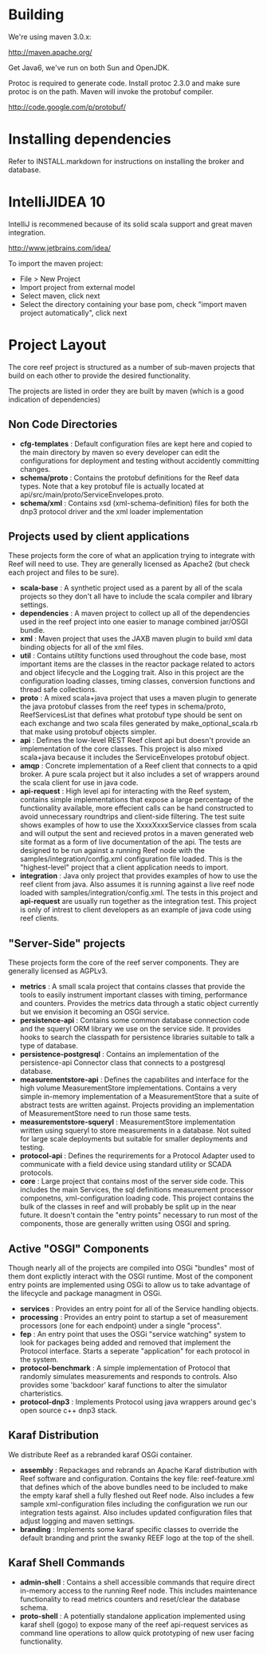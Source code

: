 Building
=============================

We're using maven 3.0.x:

http://maven.apache.org/

Get Java6, we've run on both Sun and OpenJDK. 

Protoc is required to generate code. Install protoc 2.3.0 and make sure protoc 
is on the path. Maven will invoke the protobuf compiler.

http://code.google.com/p/protobuf/

Installing dependencies
==============================

Refer to INSTALL.markdown for instructions on installing the broker and database.

IntelliJIDEA 10
==============================

IntelliJ is recommened because of its solid scala support and great maven integration.

http://www.jetbrains.com/idea/

To import the maven project:
- File > New Project
- Import project from external model
- Select maven, click next
- Select the directory containing your base pom, check "import maven project automatically", click next



Project Layout
===============================

The core reef project is structured as a number of sub-maven projects that build on each other to provide
the desired functionality.

The projects are listed in order they are built by maven (which is a good indication of dependencies)

Non Code Directories
------------------------------------

- **cfg-templates** : Default configuration files are kept here and copied to the main directory by maven so every
  developer can edit the configurations for deployment and testing without accidently committing changes.
- **schema/proto** : Contains the protobuf definitions for the Reef data types. Note that a key protobuf file
  is actually located at api/src/main/proto/ServiceEnvelopes.proto.
- **schema/xml** : Contains xsd (xml-schema-definition) files for both the dnp3 protocol driver and the xml
  loader implementation
  
Projects used by client applications
------------------------------------

These projects form the core of what an application trying to integrate with Reef will need to use. They are 
generally licensed as Apache2 (but check each project and files to be sure).

- **scala-base** : A synthetic project used as a parent by all of the scala projects so they don't all 
  have to include the scala compiler and library settings.  
- **dependencies** : A maven project to collect up all of the dependencies used in the reef project into one 
  easier to manage combined jar/OSGI bundle.
- **xml** : Maven project that uses the JAXB maven plugin to build xml data binding objects for all of the xml
  files. 
- **util** : Contains utiltity functions used throughout the code base, most important items are the classes
  in the reactor package related to actors and object lifecycle and the Logging trait. Also in this project 
  are the configuration loading classes, timing classes, conversion functions and thread safe collections.
- **proto** : A mixed scala+java project that uses a maven plugin to generate the java protobuf classes from 
  the reef types in schema/proto, ReefServicesList that defines what protobuf type should be sent on each exchange
  and two scala files generated by make_optional_scala.rb that make using protobuf objects simpler.
- **api** : Defines the low-level REST Reef client api but doesn't provide an implementation of the core classes. 
  This project is also mixed scala+java because it includes the ServiceEnvelopes protobuf object.
- **amqp** : Concrete implementation of a Reef client that connects to a qpid broker. A pure scala project but
  it also includes a set of wrappers around the scala client for use in java code.
- **api-request** : High level api for interacting with the Reef system, contains simple implementations that expose
  a large percentage of the functionality available, more effecient calls can be hand constructed to avoid unnecessary
  roundtrips and client-side filtering. The test suite shows examples of how to use the XxxxXxxxService classes from 
  scala and will output the sent and recieved protos in a maven generated web site format as a form of live documentation
  of the api. The tests are designed to be run against a running Reef node with the samples/integration/config.xml
  configuration file loaded. This is the "highest-level" project that a client application needs to import.
- **integration** : Java only project that provides examples of how to use the reef client from java. Also assumes it 
  is running against a live reef node loaded with samples/integration/config.xml. The tests in this project and 
  **api-request** are usually run together as the integration test. This project is only of intrest to client developers 
  as an example of java code using reef clients.

"Server-Side" projects
------------------------------------

These projects form the core of the reef server components. They are generally licensed as AGPLv3.

- **metrics** : A small scala project that contains classes that provide the tools to easily instrument important
  classes with timing, performance and counters. Provides the metrics data through a static object currently but we
  envision it becoming an OSGi service.
- **persistence-api** : Contains some common database connection code and the squeryl ORM library we use on the 
  service side. It provides hooks to search the classpath for persistence libraries suitable to talk a type of database.
- **persistence-postgresql** : Contains an implementation of the persistence-api Connector class that connects to a
  postgresql database.
- **measurementstore-api** : Defines the capabilites and interface for the high volume MeasurementStore implementations.
  Contains a very simple in-memory implementation of a MeasurementStore that a suite of abstract tests are written 
  against. Projects providing an implementation of MeasurementStore need to run those same tests.
- **measurementstore-squeryl** : MeasurementStore implementation written using squeryl to store measurements in a database.
  Not suited for large scale deployments but suitable for smaller deployments and testing.
- **protocol-api** : Defines the requrirements for a Protocol Adapter used to communicate with a field device using 
  standard utility or SCADA protocols.
- **core** : Large project that contains most of the server side code. This includes the main Services, the sql definitions
  measurement processor componetns, xml-configuration loading code. This project contains the bulk of the classes in reef 
  and will probably be split up in the near future. It doesn't contain the "entry points" necessary to run most of the
  components, those are generally written using OSGI and spring.
  
Active "OSGI" Components
---------------------------------------

Though nearly all of the projects are compiled into OSGi "bundles" most of them dont explictly interact with the
OSGI runtime. Most of the component entry points are implemented using OSGi to allow us to take advantage of the 
lifecycle and package managment in OSGi.

- **services** : Provides an entry point for all of the Service handling objects. 
- **processing** : Provides an entry point to startup a set of measurement processors (one for each endpoint) under a
  single "process".
- **fep** : An entry point that uses the OSGi "service watching" system to look for packages being added and removed
  that implement the Protocol interface. Starts a seperate "application" for each protocol in the system.
- **protocol-benchmark** : A simple implementation of Protocol that randomly simulates measurements and responds
  to controls. Also provides some 'backdoor' karaf functions to alter the simulator charteristics.
- **protocol-dnp3** : Implements Protocol using java wrappers around gec's open source c++ dnp3 stack.

Karaf Distribution
----------------------------------------

We distribute Reef as a rebranded karaf OSGi container.

- **assembly** : Repackages and rebrands an Apache Karaf distribution with Reef software and configuration.
  Contains the key file: reef-feature.xml that defines which of the above bundles need to be included
  to make the empty karaf shell a fully fleshed out Reef node. Also includes a few sample xml-configuration files including
  the configuration we run our integration tests against. Also includes updated configuration files that adjust logging
  and maven settings.
- **branding** : Implements some karaf specific classes to override the default branding and print the swanky REEF logo
  at the top of the shell.

Karaf Shell Commands
-----------------------------------------

- **admin-shell** : Contains a shell accessible commands that require direct in-memory access to the running Reef node.
  This includes maintenance functionality to read metrics counters and reset/clear the database schema.
- **proto-shell** : A potentially standalone application implemented using karaf shell (gogo) to expose many of the
  reef api-request services as command line operations to allow quick prototyping of new user facing functionality.
 